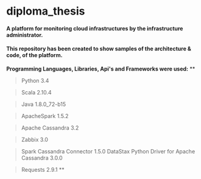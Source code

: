 # diploma_thesis

#### A platform for monitoring cloud infrastructures by the infrastructure administrator.


#### This repository has been created to show samples of the architecture & code, of the platform.


**Programming Languages, Libraries, Api's and Frameworks were used:**
**
>Python 3.4 

>Scala 2.10.4 

>Java 1.8.0_72-b15 

>ApacheSpark 1.5.2 

>Apache Cassandra 3.2 

>Zabbix 3.0 

>Spark Cassandra Connector 1.5.0 DataStax Python Driver for Apache Cassandra 3.0.0 

>Requests 2.9.1
**
